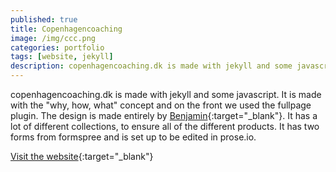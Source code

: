 ```yaml
---
published: true
title: Copenhagencoaching
image: /img/ccc.png
categories: portfolio
tags: [website, jekyll]
description: copenhagencoaching.dk is made with jekyll and some javascript.
---
```

copenhagencoaching.dk is made with jekyll and some javascript. It is made with the "why, how, what" concept and on the front we used the fullpage plugin. The design is made entirely by [Benjamin](https://http://bennessy.dk/){:target="_blank"}.
It has a lot of different collections, to ensure all of the different products. It has two forms from formspree and is set up to be edited in prose.io.

[Visit the website](https://www.copenhagencoaching.dk){:target="_blank"}
